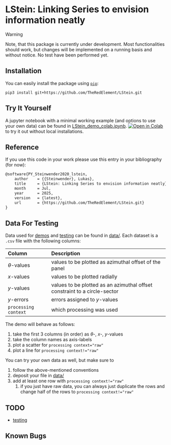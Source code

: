 # LStein: Linking Series to envision information neatly

> [!WARNING]
> Note, that this package is currently under development.
> Most functionalities should work, but changes will be implemented on a running basis and without notice.
> No test have been performed yet.

## Installation
You can easily install the package using [`pip`](https://pypi.org/project/pip/):

```shell
pip3 install git+https://github.com/TheRedElement/LStein.git
```

## Try It Yourself
A jupyter notebook with a minimal working example (and options to use your own data) can be found in [LStein_demo_colab.ipynb](./LStein_demo/LStein_demo_colab.ipynb).
[![Open in Colab](https://colab.research.google.com/assets/colab-badge.svg)](https://colab.research.google.com/github/TheRedElement/LStein/blob/main/LStein_demo/LStein_demo_colab.ipynb) to try it out without local installations.

## Reference
If you use this code in your work please use this entry in your bibliography (for now):

```latex
@software{PY_Steinwender2020_lstein,
	author    = {{Steinwender}, Lukas},
	title     = {LStein: Linking Series to envision information neatly},
	month     = Jul,
	year      = 2025,
	version   = {latest},
	url       = {https://github.com/TheRedElement/LStein.git}
}
```

## Data For Testing
Data used for [demos](./LStein_demo/LStein_demo.ipynb) and [testing](./LStein_tests/) can be found in [data/](./data/).
Each dataset is a `.csv` file with the following columns:

| Column | Description |
| :- | :- |
$\theta$-values | values to be plotted as azimuthal offset of the panel
$x$-values      | values to be plotted radially
$y$-values      | values to be plotted as an azimuthal offset constraint to a circle-sector
$y$-errors      | errors assigned to $y$-values
`processing context`  | which processing was used

The demo will behave as follows:
1. take the first 3 columns (in order) as $\theta$-, $x$-, $y$-values
2. take the column names as axis-labels
3. plot a scatter for `processing context="raw"`
4. plot a line for `processing context!="raw"`

You can try your own data as well, but make sure to
1. follow the above-mentioned conventions
2. deposit your file in [data/](./data/)
3. add at least one row with `processing context!="raw"`
    1. if you just have raw data, you can always just duplicate the rows and change half of the rows to `processing context!="raw"`

## TODO
* [testing](./LStein_tests/)

## Known Bugs
